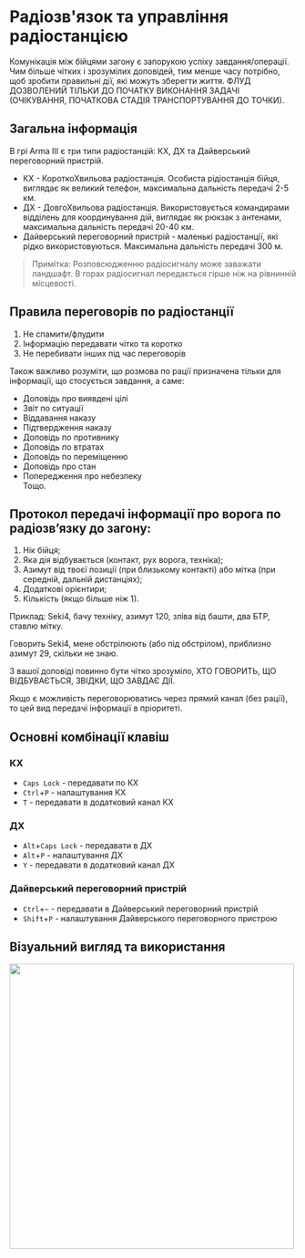 # Радіозв'язок та управління радіостанцією
Комунікація між бійцями загону є запорукою успіху завдання/операції. Чим більше чітких і зрозумілих доповідей, тим менше часу потрібно, щоб зробити правильні дії, які можуть зберегти життя.
ФЛУД ДОЗВОЛЕНИЙ ТІЛЬКИ ДО ПОЧАТКУ ВИКОНАННЯ ЗАДАЧІ (ОЧІКУВАННЯ, ПОЧАТКОВА СТАДІЯ ТРАНСПОРТУВАННЯ ДО ТОЧКИ).


## Загальна інформація
В грі Arma ІІІ є три типи радіостанцій: КХ, ДХ та Дайверський переговорний пристрій.

- КХ - КороткоХвильова радіостанція. Особиста рідіостанція бійця, виглядає як великий телефон, максимальна дальність передачі 2-5 км.
- ДХ - ДовгоХвильова радіостанція. Використовується командирами відділень для координування дій, виглядає як рюкзак з антенами, максимальна дальність передачі 20-40 км.
- Дайверський переговорний пристрій - маленькі радіостанції, які рідко використовуються. Максимальна дальність передачі 300 м.

> Примітка: Розповсюдженню радіосигналу може заважати ландшафт.
> В горах радіосигнал передається гірше ніж на рівнинній місцевості.

## Правила переговорів по радіостанції
1. Не спамити/флудити
2. Інформацію передавати чітко та коротко
3. Не перебивати інших під час переговорів

Також важливо розуміти, що розмова по рації призначена тільки для інформації, що стосується завдання, а саме:
- Доповідь про виявдені цілі
- Звіт по ситуації
- Віддавання наказу
- Підтвердження наказу
- Доповідь по противнику
- Доповідь по втратах
- Доповідь по переміщенню
- Доповідь про стан
- Попередження про небезпеку  
  Тощо.

## Протокол передачі інформації про ворога по радіозв’язку до загону:

1. Нік бійця;
2. Яка дія відбувається (контакт, рух ворога, техніка);
3. Азимут від твоєї позиції (при близькому контакті) або мітка (при середній, дальній дистанціях);
4. Додаткові орієнтири;
5. Кількість (якщо більше ніж 1).

Приклад:
Seki4, бачу техніку, азимут 120, зліва від башти, два БТР, ставлю мітку.


Говорить Seki4, мене обстрілюють (або під обстрілом), приблизно азимут 29, скільки не знаю.

З вашої доповіді повинно бути чітко зрозуміло, ХТО ГОВОРИТЬ, ЩО ВІДБУВАЄТЬСЯ, ЗВІДКИ, ЩО ЗАВДАЄ ДІЇ.

Якщо є можливість переговорюватись через прямий канал (без рації), то цей вид передачі інформації в пріоритеті.

## Основні комбінації клавіш
### КХ
- `Caps Lock` - передавати по КХ
- `Ctrl`+`P` - налаштування КХ
- `T` - передавати в додатковий канал КХ

### ДХ
- `Alt`+`Caps Lock` - передавати в ДХ
- `Alt`+`P` - налаштування ДХ
- `Y` - передавати в додатковий канал ДХ
  
### Дайверський переговорний пристрій
- `Ctrl`+`~` - передавати в Дайверський переговорний пристрій
- `Shift`+`P` - налаштування Дайверського переговорного пристрою

## Візуальний вигляд та використання
<img src="https://github.com/vsrJaguar/Materials/assets/144080908/313fb42b-1182-4977-95ae-1d93c7469bb1" height=500px>
